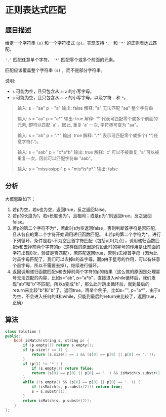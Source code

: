# 正则表达式匹配

## 题目描述

给定一个字符串 `(s)` 和一个字符模式 `(p)`。实现支持 `'.'` 和 `'*'` 的正则表达式匹配。

`'.'` 匹配任意单个字符。 `'*'` 匹配零个或多个前面的元素。

匹配应该覆盖整个字符串 `(s)` ，而不是部分字符串。

说明:

* `s` 可能为空，且只包含从 `a-z` 的小写字母。
* `p` 可能为空，且只包含从 `a-z` 的小写字母，以及字符 `.` 和 `*`。

>输入: s = "aa" p = "a"
>输出: false
>解释: "a" 无法匹配 "aa" 整个字符串
>
>输入: s = "aa" p = "a\*"
>输出: true
>解释: '*' 代表可匹配零个或多个前面的元素, 即可以匹配 'a' 。因此, 重复 'a' 一次, 字符串可变为 "aa"。
>
>输入: s = "ab" p = ".\*"
>输出: true
>解释: ".\*" 表示可匹配零个或多个('*')任意字符('.')。
>
>输入: s = "aab" p = "c\*a\*b"
>输出: true
>解释: 'c' 可以不被重复, 'a' 可以被重复一次。因此可以匹配字符串 "aab"。
>
>输入: s = "mississippi" p = "mis\*is\*p\*."
>输出: false

## 分析

大概思路如下：

1. 若p为空，若s也为空，返回true，反之返回false。
2. 若p的长度为1，若s长度也为1，且相同；或是p为'.'则返回true，反之返回false。
3. 若p的第二个字符不为\*，若此时s为空返回false，否则判断首字符是否匹配，且从各自的第二个字符开始调用递归函数匹配。
4.若p的第二个字符为\*，进行下列循环，条件是若s不为空且首字符匹配（包括p[0]为点），调用递归函数匹配s和去掉前两个字符的p（这样做的原因是假设此时的星号的作用是让前面的字符出现0次，验证是否匹配），若匹配返回true，否则s去掉首字母（因为此时首字母匹配了，我们可以去掉s的首字母，而p由于星号的作用，可以有任意个首字母，所以不需要去掉），继续进行循环。
5. 返回调用递归函数匹配s和去掉前两个字符的p的结果（这么做的原因是处理星号无法匹配的内容，比如s="ab", p="a\*b"，直接进入while循环后，我们发现"ab"和"b"不匹配，所以s变成"b"，那么此时跳出循环后，就到最后的return来比较"b"和"b"了，返回true。再举个例子，比如s="", p="a\*"，由于s为空，不会进入任何的if和while，只能到最后的return来比较了，返回true，正确）

## 算法

```cpp
class Solution {
public:
    bool isMatch(string s, string p) {
        if (p.empty()) return s.empty();
        if (p.size() == 1) {
            return (s.size() == 1 && (s[0] == p[0] || p[0] == '.'));
        }
        if (p[1] != '*') {
            if (s.empty()) return false;
            return (s[0] == p[0] || p[0] == '.') && isMatch(s.substr(1), p.substr(1));
        }
        while (!s.empty() && (s[0] == p[0] || p[0] == '.')) {
            if (isMatch(s, p.substr(2))) return true;
            s = s.substr(1);
        }
        return isMatch(s, p.substr(2));
    }
};
```